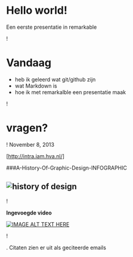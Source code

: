 # Hello world!
Een eerste presentatie in remarkable




!



# Vandaag


- heb ik geleerd wat git/github zijn
- wat Markdown is
- hoe ik met remarkalble een presentatie maak




!

# vragen?




!
November 8, 2013

[http://intra.iam.hva.nl/]


###A-History-Of-Graphic-Design-INFOGRAPHIC




## ![history of design](http://www.visualinformation.info/wp-content/uploads/2012/01/A-History-Of-Graphic-Design-INFOGRAPHIC1.jpg)



!

**Ingevoegde video**

[![IMAGE ALT TEXT HERE](http://img.youtube.com/vi/YOUTUBE_VIDEO_ID_HERE/0.jpg)](http://www.youtube.com/watch?v=NtGZuFt0YXc)






!

. Citaten zien er uit als geciteerde emails


